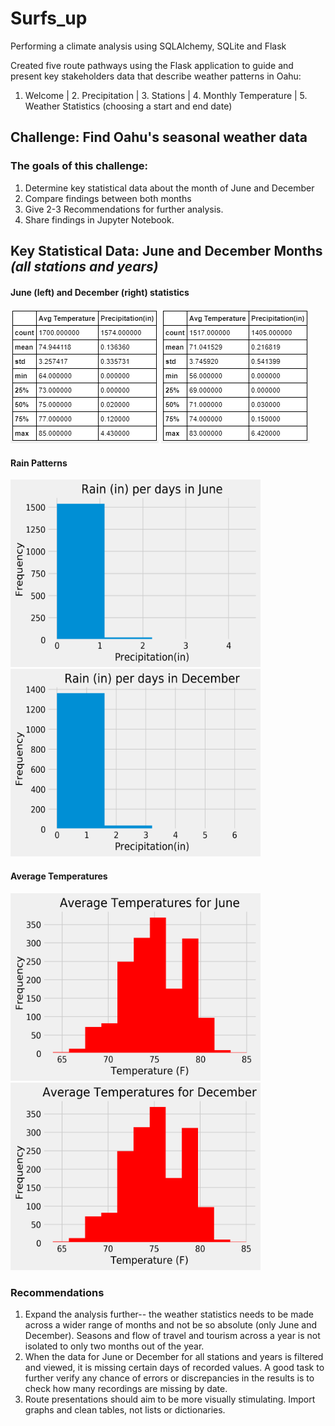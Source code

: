 # Surfs_up
Performing a climate analysis using SQLAlchemy, SQLite and Flask

Created five route pathways using the Flask application to guide and present key stakeholders data that describe weather patterns in Oahu:
1. Welcome | 2. Precipitation | 3. Stations | 4. Monthly Temperature | 5. Weather Statistics (choosing a start and end date)

## Challenge: Find Oahu's seasonal weather data 
### The goals of this challenge:
1. Determine key statistical data about the month of June and December
2. Compare findings between both months
3. Give 2-3 Recommendations for further analysis.
4. Share findings in Jupyter Notebook.

## Key Statistical Data: June and December Months *(all stations and years)*
#### June (left) and December (right) statistics

![image](https://github.com/elenaguilarv/Surfs_up/blob/master/hist_graphs/June_stats.PNG) ![image](https://github.com/elenaguilarv/Surfs_up/blob/master/hist_graphs/Dec_stats.PNG)

#### Rain Patterns 
<img src="https://github.com/elenaguilarv/Surfs_up/blob/master/hist_graphs/june_rain.png" width="400" height="300"> <img src="https://github.com/elenaguilarv/Surfs_up/blob/master/hist_graphs/december_rain.png" width="400" height="300">

#### Average Temperatures
<img src="https://github.com/elenaguilarv/Surfs_up/blob/master/hist_graphs/june_temp.png" width="400" height="300"> <img src="https://github.com/elenaguilarv/Surfs_up/blob/master/hist_graphs/december_temp.png" width="400" height="300">




### Recommendations
1. Expand the analysis further-- the weather statistics needs to be made across a wider range of months and not be so absolute (only June and December). Seasons and flow of travel and tourism across a year is not isolated to only two months out of the year.
2. When the data for June or December for all stations and years is filtered and viewed, it is missing certain days of recorded values. A good task to further verify any chance of errors or discrepancies in the results is to check how many recordings are missing by date. 
3. Route presentations should aim to be more visually stimulating. Import graphs and clean tables, not lists or dictionaries.
